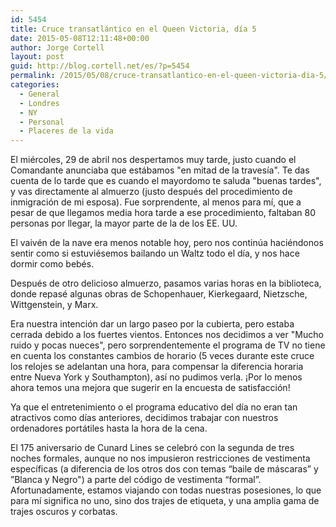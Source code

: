 ```yaml
---
id: 5454
title: Cruce transatlántico en el Queen Victoria, día 5
date: 2015-05-08T12:11:48+00:00
author: Jorge Cortell
layout: post
guid: http://blog.cortell.net/es/?p=5454
permalink: /2015/05/08/cruce-transatlantico-en-el-queen-victoria-dia-5/
categories:
  - General
  - Londres
  - NY
  - Personal
  - Placeres de la vida
---
```

El miércoles, 29 de abril nos despertamos muy tarde, justo cuando el Comandante anunciaba que estábamos "en mitad de la travesía". Te das cuenta de lo tarde que es cuando el mayordomo te saluda "buenas tardes", y vas directamente al almuerzo (justo después del procedimiento de inmigración de mi esposa). Fue sorprendente, al menos para mí, que a pesar de que llegamos media hora tarde a ese procedimiento, faltaban 80 personas por llegar, la mayor parte de la de los EE. UU.

El vaivén de la nave era menos notable hoy, pero nos continúa haciéndonos sentir como si estuviésemos bailando un Waltz todo el día, y nos hace dormir como bebés.

Después de otro delicioso almuerzo, pasamos varias horas en la biblioteca, donde repasé algunas obras de Schopenhauer, Kierkegaard, Nietzsche, Wittgenstein, y Marx.

Era nuestra intención dar un largo paseo por la cubierta, pero estaba cerrada debido a los fuertes vientos. Entonces nos decidimos a ver "Mucho ruido y pocas nueces", pero sorprendentemente el programa de TV no tiene en cuenta los constantes cambios de horario (5 veces durante este cruce los relojes se adelantan una hora, para compensar la diferencia horaria entre Nueva York y Southampton), así no pudimos verla. ¡Por lo menos ahora temos una mejora que sugerir en la encuesta de satisfacción!

Ya que el entretenimiento o el programa educativo del día no eran tan atractivos como días anteriores, decidimos trabajar con nuestros ordenadores portátiles hasta la hora de la cena.

El 175 aniversario de Cunard Lines se celebró con la segunda de tres noches formales, aunque no nos impusieron restricciones de vestimenta específicas (a diferencia de los otros dos con temas “baile de máscaras” y ”Blanca y Negro") a parte del código de vestimenta “formal”. Afortunadamente, estamos viajando con todas nuestras posesiones, lo que para mí significa no uno, sino dos trajes de etiqueta, y una amplia gama de trajes oscuros y corbatas.